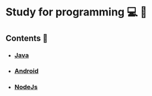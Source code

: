 # Study for programming :computer: :memo:

## Contents :open_file_folder:

- ### [Java](https://github.com/mdy0501/Study/tree/master/Java)

- ### [Android](https://github.com/mdy0501/Study/tree/master/Android)

- ### [NodeJs](https://github.com/mdy0501/Study/tree/master/NodeJs)
